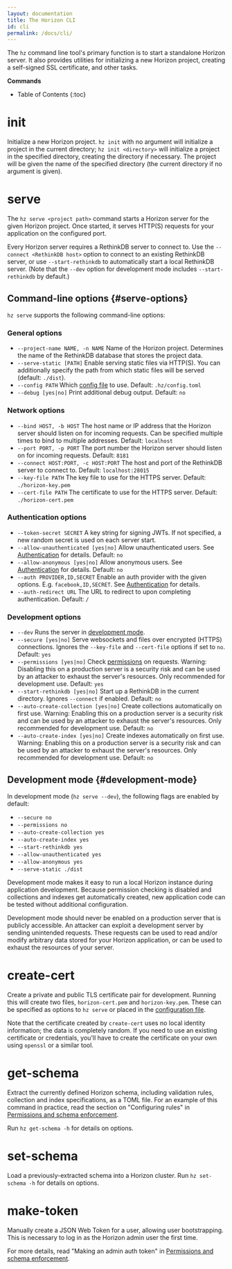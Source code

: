 ```yaml
---
layout: documentation
title: The Horizon CLI
id: cli
permalink: /docs/cli/
---
```


The `hz` command line tool's primary function is to start a standalone Horizon server. It also provides utilities for initializing a new Horizon project, creating a self-signed SSL certificate, and other tasks.

**Commands**

* Table of Contents
{:toc}

# init

Initialize a new Horizon project. `hz init` with no argument will initialize a project in the current directory; `hz init <directory>` will initialize a project in the specified directory, creating the directory if necessary. The project will be given the name of the specified directory (the current directory if no argument is given).

# serve

The `hz serve <project path>` command starts a Horizon server for the given Horizon project. Once started, it serves HTTP(S) requests for your application on the configured port.

Every Horizon server requires a RethinkDB server to connect to. Use the `--connect <RethinkDB host>` option to connect to an existing RethinkDB server, or use `--start-rethinkdb` to automatically start a local RethinkDB server. (Note that the `--dev` option for development mode includes `--start-rethinkdb` by default.)

## Command-line options {#serve-options}

`hz serve` supports the following command-line options:

### General options

* `--project-name NAME, -n NAME` Name of the Horizon project. Determines the name of the RethinkDB database that stores the project data.
* `--serve-static [PATH]` Enable serving static files via HTTP(S). You can additionally specify the path from which static files will be served (default: `./dist`).
* `--config PATH` Which [config file][config-file] to use. Default: `.hz/config.toml`
* `--debug [yes|no]` Print additional debug output. Default: `no`

### Network options

* `--bind HOST, -b HOST` The host name or IP address that the Horizon server should listen on for incoming requests. Can be specified multiple times to bind to multiple addresses. Default: `localhost`
* `--port PORT, -p PORT` The port number the Horizon server should listen on for incoming requests. Default: `8181`
* `--connect HOST:PORT, -c HOST:PORT` The host and port of the RethinkDB server to connect to. Default: `localhost:28015`
* `--key-file PATH` The key file to use for the HTTPS server. Default: `./horizon-key.pem`
* `--cert-file PATH` The certificate to use for the HTTPS server. Default: `./horizon-cert.pem`

### Authentication options

* `--token-secret SECRET` A key string for signing JWTs. If not specified, a new random secret is used on each server start.
* `--allow-unauthenticated [yes|no]` Allow unauthenticated users. See [Authentication][auth] for details. Default: `no`
* `--allow-anonymous [yes|no]` Allow anonymous users. See [Authentication][auth] for details. Default: `no`
* `--auth PROVIDER,ID,SECRET` Enable an auth provider with the given options. E.g. `facebook,ID,SECRET`. See [Authentication][auth] for details.
* `--auth-redirect URL` The URL to redirect to upon completing authentication. Default: `/`

### Development options

* `--dev` Runs the server in [development mode](#development-mode).
* `--secure [yes|no]` Serve websockets and files over encrypted (HTTPS) connections. Ignores the `--key-file` and `--cert-file` options if set to `no`. Default: `yes`
* `--permissions [yes|no]` Check [permissions][permissions] on requests. Warning: Disabling this on a production server is a security risk and can be used by an attacker to exhaust the server's resources. Only recommended for development use. Default: `yes`
* `--start-rethinkdb [yes|no]` Start up a RethinkDB in the current directory. Ignores `--connect` if enabled. Default: `no`
* `--auto-create-collection [yes|no]` Create collections automatically on first use. Warning: Enabling this on a production server is a security risk and can be used by an attacker to exhaust the server's resources. Only recommended for development use. Default: `no`
* `--auto-create-index [yes|no]` Create indexes automatically on first use. Warning: Enabling this on a production server is a security risk and can be used by an attacker to exhaust the server's resources. Only recommended for development use.  Default: `no`

[auth]: /docs/auth
[config-file]: /docs/configuration
[permissions]: /docs/permissions

## Development mode {#development-mode}

In development mode (`hz serve --dev`), the following flags are enabled by default:

* `--secure no`
* `--permissions no`
* `--auto-create-collection yes`
* `--auto-create-index yes`
* `--start-rethinkdb yes`
* `--allow-unauthenticated yes`
* `--allow-anonymous yes`
* `--serve-static ./dist`

Development mode makes it easy to run a local Horizon instance during application development. Because permission checking is disabled and collections and indexes get automatically created, new application code can be tested without additional configuration.

Development mode should never be enabled on a production server that is publicly accessible. An attacker can exploit a development server by sending unintended requests. These requests can be used to read and/or modify arbitrary data stored for your Horizon application, or can be used to exhaust the resources of your server.

# create-cert

Create a private and public TLS certificate pair for development. Running this will create two files, `horizon-cert.pem` and `horizon-key.pem`. These can be specified as options to `hz serve` or placed in the [configuration file][config-file].

Note that the certificate created by `create-cert` uses no local identity information; the data is completely random. If you need to use an existing certificate or credentials, you'll have to create the certificate on your own using `openssl` or a similar tool.

# get-schema

Extract the currently defined Horizon schema, including validation rules, collection and index specifications, as a TOML file. For an example of this command in practice, read the section on "Configuring rules" in [Permissions and schema enforcement][perm].

[perm]: /permissions/#configuring

Run `hz get-schema -h` for details on options.

# set-schema

Load a previously-extracted schema into a Horizon cluster. Run `hz set-schema -h` for details on options.

# make-token

Manually create a JSON Web Token for a user, allowing user bootstrapping. This is necessary to log in as the Horizon admin user the first time.

For more details, read "Making an admin auth token" in [Permissions and schema enforcement][admin].

[admin]: /permissions/#admin
